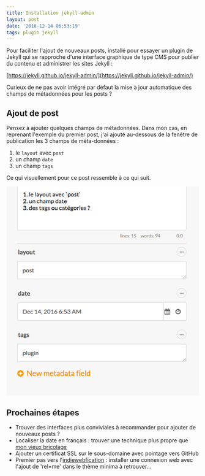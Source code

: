 ```yaml
---
title: Installation jekyll-admin
layout: post
date: '2016-12-14 06:53:19'
tags: plugin jekyll
---
```


Pour faciliter l'ajout de nouveaux posts, installé pour essayer un plugin de Jekyll qui se rapproche d'une interface graphique de type CMS pour publier du contenu et administrer les sites Jekyll :

[https://jekyll.github.io/jekyll-admin/](https://jekyll.github.io/jekyll-admin/)

Curieux de ne pas avoir intégré par défaut la mise à jour automatique des champs de métadonnées pour les posts ? 

## Ajout de post 

Pensez à ajouter quelques champs de métadonnées. Dans mon cas, en reprenant l'exemple du premier post, j'ai ajouté au-dessous de la fenêtre de publication les 3 champs de méta-données : 

1. le `layout` avec `post`
2. un champ `date` 
3. un champ `tags`  

Ce qui visuellement pour ce post ressemble à ce qui suit.

![jekyll-plugin-metadata](/Jekyll%20Admin%202016-12-14%2007-02-14.png)



## Prochaines étapes 

* Trouver  des interfaces plus conviviales à recommander pour ajouter de nouveaux posts ? 
* Localiser la date en français : trouver une technique plus propre que [mon vieux bricolage](http://christopheducamp.com/2013/12/26/jekyll-localiser-la-date/)
* Ajouter un certificat SSL sur le sous-domaine avec pointage vers GitHub
* Premier pas vers l'[indiewebfication](https://indiewebify.me/) : installer une connexion web avec l'ajout de 'rel=me' dans le thème minima à retrouver... 

